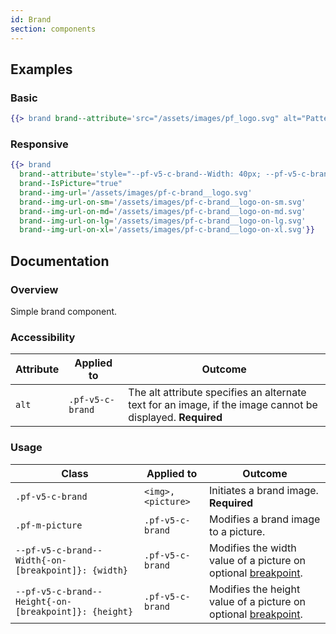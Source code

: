 ```yaml
---
id: Brand
section: components
---
```


## Examples
### Basic
```hbs
{{> brand brand--attribute='src="/assets/images/pf_logo.svg" alt="PatternFly logo"'}}
```

### Responsive
```hbs
{{> brand
  brand--attribute='style="--pf-v5-c-brand--Width: 40px; --pf-v5-c-brand--Width-on-sm: 60px; --pf-v5-c-brand--Width-on-md: 220px;"'
  brand--IsPicture="true"
  brand--img-url='/assets/images/pf-c-brand__logo.svg'
  brand--img-url-on-sm='/assets/images/pf-c-brand__logo-on-sm.svg'
  brand--img-url-on-md='/assets/images/pf-c-brand__logo-on-md.svg'
  brand--img-url-on-lg='/assets/images/pf-c-brand__logo-on-lg.svg'
  brand--img-url-on-xl='/assets/images/pf-c-brand__logo-on-xl.svg'}}
```

## Documentation
### Overview
Simple brand component.

### Accessibility
| Attribute | Applied to | Outcome |
| -- | -- | -- |
| `alt` | `.pf-v5-c-brand` | The alt attribute specifies an alternate text for an image, if the image cannot be displayed. **Required** |

### Usage
| Class | Applied to | Outcome |
| -- | -- | -- |
| `.pf-v5-c-brand` | `<img>, <picture>` |  Initiates a brand image. **Required** |
| `.pf-m-picture` | `.pf-v5-c-brand` |  Modifies a brand image to a picture. |
| `--pf-v5-c-brand--Width{-on-[breakpoint]}: {width}` | `.pf-v5-c-brand` |  Modifies the width value of a picture on optional [breakpoint](/developer-resources/global-css-variables#breakpoint-variables-and-class-suffixes). |
| `--pf-v5-c-brand--Height{-on-[breakpoint]}: {height}` | `.pf-v5-c-brand` |  Modifies the height value of a picture on optional [breakpoint](/developer-resources/global-css-variables#breakpoint-variables-and-class-suffixes). |
